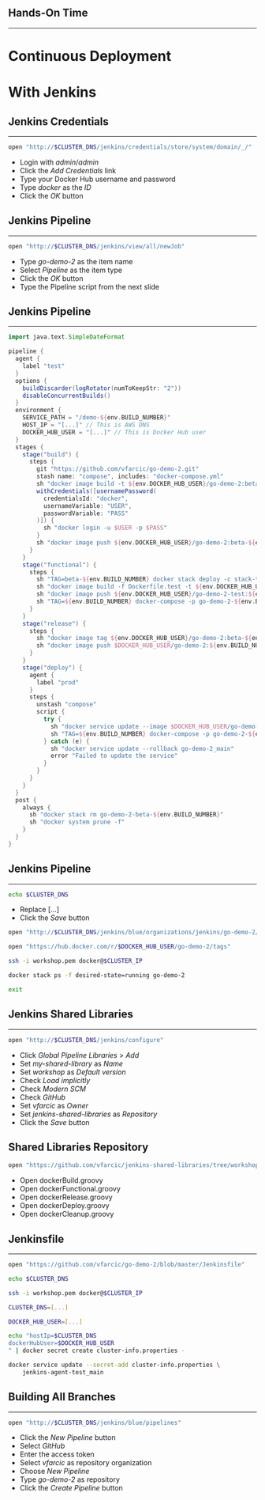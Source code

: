 ## Hands-On Time

---

# Continuous Deployment

# With Jenkins


## Jenkins Credentials

---

```bash
open "http://$CLUSTER_DNS/jenkins/credentials/store/system/domain/_/"
```

* Login with *admin*/*admin*
* Click the *Add Credentials* link
* Type your Docker Hub username and password
* Type *docker* as the *ID*
* Click the *OK* button


## Jenkins Pipeline

---

```bash
open "http://$CLUSTER_DNS/jenkins/view/all/newJob"
```

* Type *go-demo-2* as the item name
* Select *Pipeline* as the item type
* Click the *OK* button
* Type the Pipeline script from the next slide


## Jenkins Pipeline

---

```groovy
import java.text.SimpleDateFormat

pipeline {
  agent {
    label "test"
  }
  options {
    buildDiscarder(logRotator(numToKeepStr: "2"))
    disableConcurrentBuilds()
  }
  environment {
    SERVICE_PATH = "/demo-${env.BUILD_NUMBER}"
    HOST_IP = "[...]" // This is AWS DNS
    DOCKER_HUB_USER = "[...]" // This is Docker Hub user
  }
  stages {
    stage("build") {
      steps {
        git "https://github.com/vfarcic/go-demo-2.git"
        stash name: "compose", includes: "docker-compose.yml"
        sh "docker image build -t ${env.DOCKER_HUB_USER}/go-demo-2:beta-${env.BUILD_NUMBER} ."
        withCredentials([usernamePassword(
          credentialsId: "docker",
          usernameVariable: "USER",
          passwordVariable: "PASS"
        )]) {
          sh "docker login -u $USER -p $PASS"
        }
        sh "docker image push ${env.DOCKER_HUB_USER}/go-demo-2:beta-${env.BUILD_NUMBER}"
      }
    }
    stage("functional") {
      steps {
        sh "TAG=beta-${env.BUILD_NUMBER} docker stack deploy -c stack-test.yml go-demo-2-beta-${env.BUILD_NUMBER}"
        sh "docker image build -f Dockerfile.test -t ${env.DOCKER_HUB_USER}/go-demo-2-test:${env.BUILD_NUMBER} ."
        sh "docker image push ${env.DOCKER_HUB_USER}/go-demo-2-test:${env.BUILD_NUMBER}"
        sh "TAG=${env.BUILD_NUMBER} docker-compose -p go-demo-2-${env.BUILD_NUMBER} run --rm functional"
      }
    }
    stage("release") {
      steps {
        sh "docker image tag ${env.DOCKER_HUB_USER}/go-demo-2:beta-${env.BUILD_NUMBER} ${env.DOCKER_HUB_USER}/go-demo-2:${env.BUILD_NUMBER}"
        sh "docker image push $DOCKER_HUB_USER/go-demo-2:${env.BUILD_NUMBER}"
      }
    }
    stage("deploy") {
      agent {
        label "prod"
      }
      steps {
        unstash "compose"
        script {
          try {
            sh "docker service update --image $DOCKER_HUB_USER/go-demo-2:${env.BUILD_NUMBER} go-demo-2_main"
            sh "TAG=${env.BUILD_NUMBER} docker-compose -p go-demo-2-${env.BUILD_NUMBER} run --rm production"
          } catch (e) {
            sh "docker service update --rollback go-demo-2_main"
            error "Failed to update the service"
          }
        }
      }
    }
  }
  post {
    always {
      sh "docker stack rm go-demo-2-beta-${env.BUILD_NUMBER}"
      sh "docker system prune -f"
    }
  }
}
```


## Jenkins Pipeline

---

```bash
echo $CLUSTER_DNS
```

* Replace [...]
* Click the *Save* button

```bash
open "http://$CLUSTER_DNS/jenkins/blue/organizations/jenkins/go-demo-2/activity"

open "https://hub.docker.com/r/$DOCKER_HUB_USER/go-demo-2/tags"

ssh -i workshop.pem docker@$CLUSTER_IP

docker stack ps -f desired-state=running go-demo-2

exit
```


## Jenkins Shared Libraries

---

```bash
open "http://$CLUSTER_DNS/jenkins/configure"
```

* Click *Global Pipeline Libraries* > *Add*
* Set *my-shared-library* as *Name*
* Set *workshop* as *Default version*
* Check *Load implicitly*
* Check *Modern SCM*
* Check *GitHub*
* Set *vfarcic* as *Owner*
* Set *jenkins-shared-libraries* as *Repository*
* Click the *Save* button


## Shared Libraries Repository

```bash
open "https://github.com/vfarcic/jenkins-shared-libraries/tree/workshop/vars"
```

* Open dockerBuild.groovy
* Open dockerFunctional.groovy
* Open dockerRelease.groovy
* Open dockerDeploy.groovy
* Open dockerCleanup.groovy


## Jenkinsfile

---

```bash
open "https://github.com/vfarcic/go-demo-2/blob/master/Jenkinsfile"

echo $CLUSTER_DNS

ssh -i workshop.pem docker@$CLUSTER_IP

CLUSTER_DNS=[...]

DOCKER_HUB_USER=[...]

echo "hostIp=$CLUSTER_DNS
dockerHubUser=$DOCKER_HUB_USER
" | docker secret create cluster-info.properties -

docker service update --secret-add cluster-info.properties \
    jenkins-agent-test_main
```


## Building All Branches

---

```bash
open "http://$CLUSTER_DNS/jenkins/blue/pipelines"
```

* Click the *New Pipeline* button
* Select *GitHub*
* Enter the access token
* Select *vfarcic* as repository organization
* Choose *New Pipeline*
* Type *go-demo-2* as repository
* Click the *Create Pipeline* button
